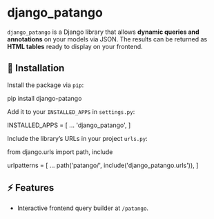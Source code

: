 # django_patango

`django_patango` is a Django library that allows **dynamic queries and annotations** on your models via JSON. The results can be returned as **HTML tables** ready to display on your frontend.

## 🚀 Installation

Install the package via `pip`:

pip install django-patango

Add it to your `INSTALLED_APPS` in `settings.py`:

INSTALLED_APPS = [
    ...
    'django_patango',
]

Include the library’s URLs in your project `urls.py`:

from django.urls import path, include

urlpatterns = [
    ...
    path('patango/', include('django_patango.urls')),
]

## ⚡ Features

- Interactive frontend query builder at `/patango`.
